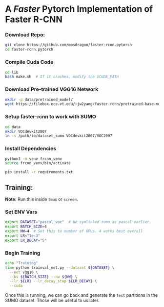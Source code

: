 # A *Faster* Pytorch Implementation of Faster R-CNN

### Download Repo:
```bash
git clone https://github.com/mosdragon/faster-rcnn.pytorch
cd faster-rcnn.pytorch
```

### Compile Cuda Code
```bash
cd lib
bash make.sh  # If it crashes, modify the $CUDA_PATH
```

### Download Pre-trained VGG16 Network
```bash
mkdir -p data/pretrained_model/
wget https://filebox.ece.vt.edu/~jw2yang/faster-rcnn/pretrained-base-models/vgg16_caffe.pth -O data/pretrained_model/vgg16_caffe.pth
```

### Setup faster-rcnn to work with SUMO
```bash
cd data
mkdir VOCdevkit2007
ln -s /path/to/dataset_sumo VOCdevkit2007/VOC2007
```

### Install Dependencies
```bash
python3 -m venv frcnn_venv
source frcnn_venv/bin/activate

pip install -r requirements.txt
```


## Training:
__Note:__ Run this inside `tmux` or `screen`.

### Set ENV Vars
```bash
export DATASET="pascal_voc"  # We symlinked sumo as pascal earlier.
export BATCH_SIZE=4
export NW=4  # Set this to number of GPUs. 4 works best overall
export LR="1e-3"
export LR_DECAY="5"
```

### Begin Training
```bash
echo "Training"
time python trainval_net.py --dataset ${DATASET} \
  --net vgg16 \
  --bs ${BATCH_SIZE} --nw ${NW} \
  --lr ${LR} --lr_decay_step ${LR_DECAY} \
  --cuda
```

Once this is running, we can go back and generate the `test` partitions in the SUMO dataset. Those will be useful to us later.

